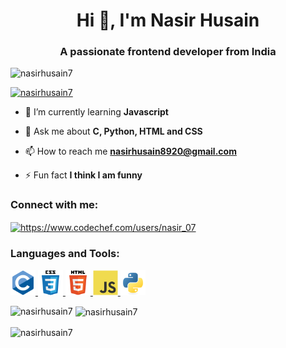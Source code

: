 <h1 align="center">Hi 👋, I'm Nasir Husain</h1>
<h3 align="center">A passionate frontend developer from India</h3>

<p align="left"> <img src="https://komarev.com/ghpvc/?username=nasirhusain7&label=Profile%20views&color=0e75b6&style=flat" alt="nasirhusain7" /> </p>

<p align="left"> <a href="https://github.com/ryo-ma/github-profile-trophy"><img src="https://github-profile-trophy.vercel.app/?username=nasirhusain7" alt="nasirhusain7" /></a> </p>

- 🌱 I’m currently learning **Javascript**

- 💬 Ask me about **C, Python, HTML and CSS**

- 📫 How to reach me **nasirhusain8920@gmail.com**

- ⚡ Fun fact **I think I am funny**

<h3 align="left">Connect with me:</h3>
<p align="left">
<a href="https://www.codechef.com/users/https://www.codechef.com/users/nasir_07" target="blank"><img align="center" src="https://cdn.jsdelivr.net/npm/simple-icons@3.1.0/icons/codechef.svg" alt="https://www.codechef.com/users/nasir_07" height="30" width="40" /></a>
</p>

<h3 align="left">Languages and Tools:</h3>
<p align="left"> <a href="https://www.cprogramming.com/" target="_blank" rel="noreferrer"> <img src="https://raw.githubusercontent.com/devicons/devicon/master/icons/c/c-original.svg" alt="c" width="40" height="40"/> </a> <a href="https://www.w3schools.com/css/" target="_blank" rel="noreferrer"> <img src="https://raw.githubusercontent.com/devicons/devicon/master/icons/css3/css3-original-wordmark.svg" alt="css3" width="40" height="40"/> </a> <a href="https://www.w3.org/html/" target="_blank" rel="noreferrer"> <img src="https://raw.githubusercontent.com/devicons/devicon/master/icons/html5/html5-original-wordmark.svg" alt="html5" width="40" height="40"/> </a> <a href="https://developer.mozilla.org/en-US/docs/Web/JavaScript" target="_blank" rel="noreferrer"> <img src="https://raw.githubusercontent.com/devicons/devicon/master/icons/javascript/javascript-original.svg" alt="javascript" width="40" height="40"/> </a> <a href="https://www.python.org" target="_blank" rel="noreferrer"> <img src="https://raw.githubusercontent.com/devicons/devicon/master/icons/python/python-original.svg" alt="python" width="40" height="40"/> </a> </p>

<p><img align="left" src="https://github-readme-stats.vercel.app/api/top-langs?username=nasirhusain7&show_icons=true&locale=en&layout=compact" alt="nasirhusain7" /></p>

<p>&nbsp;<img align="center" src="https://github-readme-stats.vercel.app/api?username=nasirhusain7&show_icons=true&locale=en" alt="nasirhusain7" /></p>

<p><img align="center" src="https://github-readme-streak-stats.herokuapp.com/?user=nasirhusain7&" alt="nasirhusain7" /></p>

